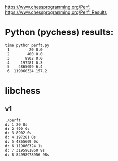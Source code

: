 
https://www.chessprogramming.org/Perft
https://www.chessprogramming.org/Perft_Results

# Python (pychess) results:
```
time python perft.py
 1         20 0.0
 2        400 0.0
 3       8902 0.0
 4     197281 0.3
 5    4865609 6.4
 6  119060324 157.2
```

# libchess

## v1
```
./perft
d: 1 20 0s
d: 2 400 0s
d: 3 8902 0s
d: 4 197281 0s
d: 5 4865609 0s
d: 6 119060324 1s
d: 7 3195901860 9s
d: 8 84998978956 98s
```
